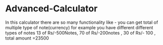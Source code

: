 # Advanced-Calculator
In this calculator there are so many functionality like - you can get total of multiple type of note(currency) for example you have different different types of notes 13 of Rs/-500Notes, 70 of Rs/-200notes , 30 of Rs/- 100 , total amount =23500
